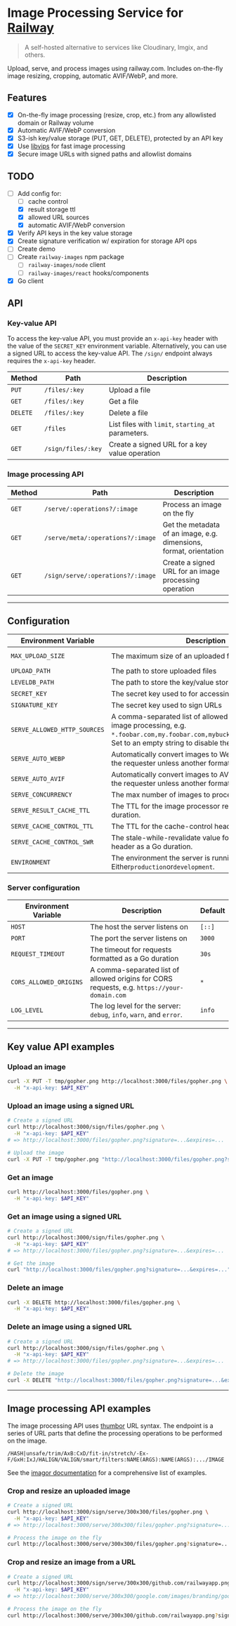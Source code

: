 # Image Processing Service for [Railway](https://railway.com)

> A self-hosted alternative to services like Cloudinary, Imgix, and others.

Upload, serve, and process images using railway.com. Includes on-the-fly image resizing, cropping, automatic AVIF/WebP, and more.

## Features

- [x] On-the-fly image processing (resize, crop, etc.) from any allowlisted domain or Railway volume
- [x] Automatic AVIF/WebP conversion
- [x] S3-ish key/value storage (PUT, GET, DELETE), protected by an API key
- [x] Use [libvips](https://libvips.github.io/libvips/) for fast image processing
- [x] Secure image URLs with signed paths and allowlist domains

## TODO

- [ ] Add config for:
  - [ ] cache control
  - [x] result storage ttl
  - [x] allowed URL sources
  - [x] automatic AVIF/WebP conversion
- [x] Verify API keys in the key value storage
- [x] Create signature verification w/ expiration for storage API ops
- [ ] Create demo
- [ ] Create `railway-images` npm package
  - [ ] `railway-images/node` client
  - [ ] `railway-images/react` hooks/components
- [x] Go client

## API

### Key-value API

To access the key-value API, you must provide an `x-api-key` header with the value of the `SECRET_KEY` environment variable.
Alternatively, you can use a signed URL to access the key-value API. The `/sign/` endpoint always requires the `x-api-key` header.

| Method   | Path               | Description                                        |
| -------- | ------------------ | -------------------------------------------------- |
| `PUT`    | `/files/:key`      | Upload a file                                      |
| `GET`    | `/files/:key`      | Get a file                                         |
| `DELETE` | `/files/:key`      | Delete a file                                      |
| `GET`    | `/files`           | List files with `limit`, `starting_at` parameters. |
| `GET`    | `/sign/files/:key` | Create a signed URL for a key value operation      |

### Image processing API

| Method | Path                              | Description                                                        |
| ------ | --------------------------------- | ------------------------------------------------------------------ |
| `GET`  | `/serve/:operations?/:image`      | Process an image on the fly                                        |
| `GET`  | `/serve/meta/:operations?/:image` | Get the metadata of an image, e.g. dimensions, format, orientation |
| `GET`  | `/sign/serve/:operations?/:image` | Create a signed URL for an image processing operation              |

---

## Configuration

| Environment Variable         | Description                                                                                                                                                                         | Default           |
| ---------------------------- | ----------------------------------------------------------------------------------------------------------------------------------------------------------------------------------- | ----------------- |
| `MAX_UPLOAD_SIZE`            | The maximum size of an uploaded file in bytes                                                                                                                                       | `10485760` (10MB) |
| `UPLOAD_PATH`                | The path to store uploaded files                                                                                                                                                    | `/data/uploads`   |
| `LEVELDB_PATH`               | The path to store the key/value store                                                                                                                                               | `/data/db`        |
| `SECRET_KEY`                 | The secret key used to for accessing the key/value API                                                                                                                              | `password`        |
| `SIGNATURE_KEY`              | The secret key used to sign URLs                                                                                                                                                    |                   |
| `SERVE_ALLOWED_HTTP_SOURCES` | A comma-separated list of allowed URL sources for image processing, e.g. `*.foobar.com,my.foobar.com,mybucket.s3.amazonaws.com`. Set to an empty string to disable the HTTP loader. | `*`               |
| `SERVE_AUTO_WEBP`            | Automatically convert images to WebP if compatible with the requester unless another format is specified.                                                                           | `true`            |
| `SERVE_AUTO_AVIF`            | Automatically convert images to AVIF if compatible with the requester unless another format is specified.                                                                           | `true`            |
| `SERVE_CONCURRENCY`          | The max number of images to process concurrently.                                                                                                                                   | `20`              |
| `SERVE_RESULT_CACHE_TTL`     | The TTL for the image processor result cache as a Go duration.                                                                                                                      | `24h`             |
| `SERVE_CACHE_CONTROL_TTL`    | The TTL for the cache-control header as a Go duration.                                                                                                                              | `8760h` (1 year)  |
| `SERVE_CACHE_CONTROL_SWR`    | The stale-while-revalidate value for the cache-control header as a Go duration.                                                                                                     | `24h` (1 day)     |
| `ENVIRONMENT`                | The environment the server is running in. Either`production`or`development`.                                                                                                        | `production`      |

### Server configuration

| Environment Variable   | Description                                                                                 | Default |
| ---------------------- | ------------------------------------------------------------------------------------------- | ------- |
| `HOST`                 | The host the server listens on                                                              | `[::]`  |
| `PORT`                 | The port the server listens on                                                              | `3000`  |
| `REQUEST_TIMEOUT`      | The timeout for requests formatted as a Go duration                                         | `30s`   |
| `CORS_ALLOWED_ORIGINS` | A comma-separated list of allowed origins for CORS requests, e.g. `https://your-domain.com` | `*`     |
| `LOG_LEVEL`            | The log level for the server: `debug`, `info`, `warn`, and `error`.                         | `info`  |

---

## Key value API examples

### Upload an image

```bash
curl -X PUT -T tmp/gopher.png http://localhost:3000/files/gopher.png \
  -H "x-api-key: $API_KEY"
```

### Upload an image using a signed URL

```bash
# Create a signed URL
curl http://localhost:3000/sign/files/gopher.png \
  -H "x-api-key: $API_KEY"
# => http://localhost:3000/files/gopher.png?signature=...&expires=...

# Upload the image
curl -X PUT -T tmp/gopher.png "http://localhost:3000/files/gopher.png?signature=...&expires=..."
```

### Get an image

```bash
curl http://localhost:3000/files/gopher.png \
  -H "x-api-key: $API_KEY"
```

### Get an image using a signed URL

```bash
# Create a signed URL
curl http://localhost:3000/sign/files/gopher.png \
  -H "x-api-key: $API_KEY"
# => http://localhost:3000/files/gopher.png?signature=...&expires=...

# Get the image
curl "http://localhost:3000/files/gopher.png?signature=...&expires=..."
```

### Delete an image

```bash
curl -X DELETE http://localhost:3000/files/gopher.png \
  -H "x-api-key: $API_KEY"
```

### Delete an image using a signed URL

```bash
# Create a signed URL
curl http://localhost:3000/sign/files/gopher.png \
  -H "x-api-key: $API_KEY"
# => http://localhost:3000/files/gopher.png?signature=...&expires=...

# Delete the image
curl -X DELETE "http://localhost:3000/files/gopher.png?signature=...&expires=..."
```

---

## Image processing API examples

The image processing API uses [thumbor](https://thumbor.readthedocs.io/en/latest/usage.html#image-endpoint) URL syntax.
The endpoint is a series of URL parts that define the processing operations to be performed on the image.

```
/HASH|unsafe/trim/AxB:CxD/fit-in/stretch/-Ex-F/GxH:IxJ/HALIGN/VALIGN/smart/filters:NAME(ARGS):NAME(ARGS):.../IMAGE
```

See the [imagor documentation](https://github.com/cshum/imagor/blob/e8b9c7c731a1ce65368f20745f5064d3f1083ac1/README.md#image-endpoint) for
a comprehensive list of examples.

### Crop and resize an uploaded image

```bash
# Create a signed URL
curl http://localhost:3000/sign/serve/300x300/files/gopher.png \
  -H "x-api-key: $API_KEY"
# => http://localhost:3000/serve/300x300/files/gopher.png?signature=...

# Process the image on the fly
curl http://localhost:3000/serve/300x300/files/gopher.png?signature=...
```

### Crop and resize an image from a URL

```bash
# Create a signed URL
curl http://localhost:3000/sign/serve/300x300/github.com/railwayapp.png \
  -H "x-api-key: $API_KEY"
# => http://localhost:3000/serve/300x300/google.com/images/branding/googlelogo/2x/googlelogo_color_92x30dp.png?signature=...

# Process the image on the fly
curl http://localhost:3000/serve/300x300/github.com/railwayapp.png?signature=...
```
